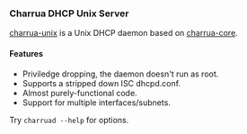 ### Charrua DHCP Unix Server

[charrua-unix](http://www.github.com/haesbaert/charrua-unix) is a Unix DHCP
daemon based on [charrua-core](http://www.github.com/haesbaert/charrua-core).

#### Features

* Priviledge dropping, the daemon doesn't run as root.
* Supports a stripped down ISC dhcpd.conf.
* Almost purely-functional code.
* Support for multiple interfaces/subnets.

Try `charruad --help` for options.
